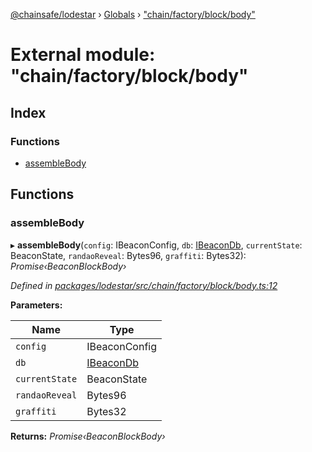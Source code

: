 [@chainsafe/lodestar](../README.md) › [Globals](../globals.md) › ["chain/factory/block/body"](_chain_factory_block_body_.md)

# External module: "chain/factory/block/body"

## Index

### Functions

* [assembleBody](_chain_factory_block_body_.md#assemblebody)

## Functions

###  assembleBody

▸ **assembleBody**(`config`: IBeaconConfig, `db`: [IBeaconDb](../interfaces/_db_api_beacon_interface_.ibeacondb.md), `currentState`: BeaconState, `randaoReveal`: Bytes96, `graffiti`: Bytes32): *Promise‹BeaconBlockBody›*

*Defined in [packages/lodestar/src/chain/factory/block/body.ts:12](https://github.com/ChainSafe/lodestar/blob/a092bb827/packages/lodestar/src/chain/factory/block/body.ts#L12)*

**Parameters:**

Name | Type |
------ | ------ |
`config` | IBeaconConfig |
`db` | [IBeaconDb](../interfaces/_db_api_beacon_interface_.ibeacondb.md) |
`currentState` | BeaconState |
`randaoReveal` | Bytes96 |
`graffiti` | Bytes32 |

**Returns:** *Promise‹BeaconBlockBody›*

